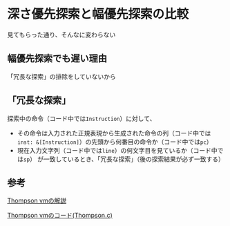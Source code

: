 # 深さ優先探索と幅優先探索の比較
見てもらった通り、そんなに変わらない

## 幅優先探索でも遅い理由
「冗長な探索」の排除をしていないから

## 「冗長な探索」
探索中の命令（コード中では`Instruction`）に対して、
- その命令は入力された正規表現から生成された命令の列（コード中では`inst: &[Instruction]`）の先頭から何番目の命令か（コード中では`pc`）
- 現在入力文字列（コード中では`line`）の何文字目を見ているか（コード中では`sp`）
が一致しているとき、「冗長な探索」（後の探索結果が必ず一致する）

## 参考
[Thompson vmの解説](https://swtch.com/~rsc/regexp/regexp2.html#:~:text=Thompson%27s%20Implementation)

[Thompson vmのコード(Thompson.c)](https://code.google.com/archive/p/re1/)